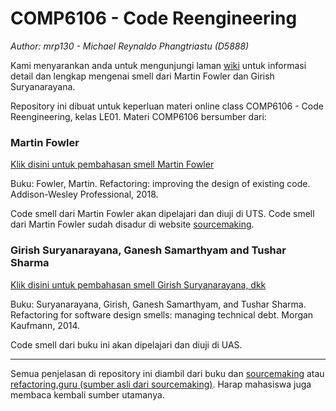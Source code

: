 # COMP6106 - Code Reengineering

_Author: mrp130 - Michael Reynaldo Phangtriastu (D5888)_

Kami menyarankan anda untuk mengunjungi laman [wiki](https://github.com/akmalrusli363/smell/wiki) untuk informasi detail dan lengkap mengenai smell dari Martin Fowler dan Girish Suryanarayana.

Repository ini dibuat untuk keperluan materi online class COMP6106 - Code Reengineering, kelas LE01.
Materi COMP6106 bersumber dari:

### Martin Fowler

[Klik disini untuk pembahasan smell Martin Fowler](Fowler)

Buku: Fowler, Martin. Refactoring: improving the design of existing code. Addison-Wesley Professional, 2018.

Code smell dari Martin Fowler akan dipelajari dan diuji di UTS. Code smell dari Martin Fowler sudah disadur di website [sourcemaking](https://sourcemaking.com/refactoring).


### Girish Suryanarayana, Ganesh Samarthyam and Tushar Sharma

[Klik disini untuk pembahasan smell Girish Suryanarayana, dkk](Girish)

Buku: Suryanarayana, Girish, Ganesh Samarthyam, and Tushar Sharma. Refactoring for software design smells: managing technical debt. Morgan Kaufmann, 2014.

Code smell dari buku ini akan dipelajari dan diuji di UAS.

---
Semua penjelasan di repository ini diambil dari buku dan [sourcemaking](https://sourcemaking.com/refactoring) atau [refactoring.guru (sumber asli dari sourcemaking)](https://sourcemaking.com/refactoring). Harap mahasiswa juga membaca kembali sumber utamanya. 
